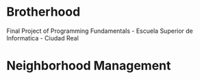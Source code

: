 # Brotherhood
Final Project of Programming Fundamentals - Escuela Superior de Informatica - Ciudad Real

# Neighborhood Management
